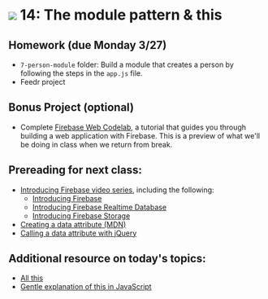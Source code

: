 # ![](https://ga-dash.s3.amazonaws.com/production/assets/logo-9f88ae6c9c3871690e33280fcf557f33.png) 14: The module pattern & this

## Homework (due Monday 3/27)

- `7-person-module` folder: Build a module that creates a person by following the steps in the `app.js` file.
- Feedr project

## Bonus Project (optional)

- Complete [Firebase Web Codelab](https://codelabs.developers.google.com/codelabs/firebase-web/#0), a tutorial that guides you through building a web application with Firebase. This is a preview of what we'll be doing in class when we return from break.

## Prereading for next class:

- [Introducing Firebase video series](https://youtu.be/O17OWyx08Cg?list=PLl-K7zZEsYLmOF_07IayrTntevxtbUxDL), including the following:
    - [Introducing Firebase](https://www.youtube.com/watch?v=O17OWyx08Cg&list=PLl-K7zZEsYLmOF_07IayrTntevxtbUxDL&index=1)
    - [Introducing Firebase Realtime Database](https://www.youtube.com/watch?v=U5aeM5dvUpA&list=PLl-K7zZEsYLmOF_07IayrTntevxtbUxDL&index=12)
    - [Introducing Firebase Storage](https://www.youtube.com/watch?v=_tyjqozrEPY&index=11&list=PLl-K7zZEsYLmOF_07IayrTntevxtbUxDL)
- [Creating a data attribute (MDN)](https://developer.mozilla.org/en-US/docs/Web/Guide/HTML/Using_data_attributes)
- [Calling a data attribute with jQuery](https://api.jquery.com/data/)

## Additional resource on today's topics:

- [All this](bjorn.tipling.com/all-this)
- [Gentle explanation of this in JavaScript](https://rainsoft.io/gentle-explanation-of-this-in-javascript/)
